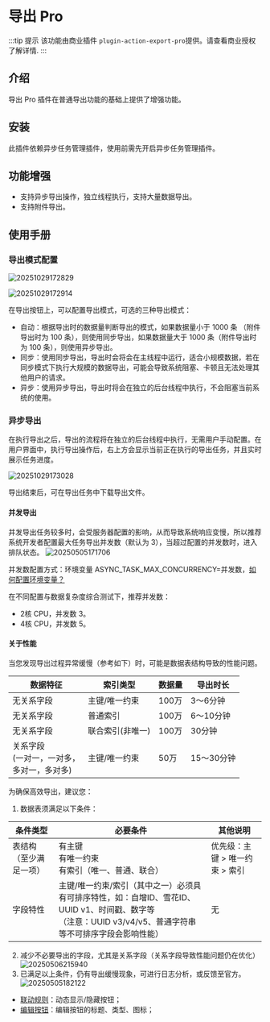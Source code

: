 # 导出 Pro

:::tip 提示
该功能由商业插件 `plugin-action-export-pro`提供。请查看商业授权了解详情.
:::

## 介绍

导出 Pro 插件在普通导出功能的基础上提供了增强功能。

## 安装

此插件依赖异步任务管理插件，使用前需先开启异步任务管理插件。

## 功能增强

- 支持异步导出操作，独立线程执行，支持大量数据导出。
- 支持附件导出。

## 使用手册

### 导出模式配置

![20251029172829](https://static-docs.nocobase.com/20251029172829.png)

![20251029172914](https://static-docs.nocobase.com/20251029172914.png)


在导出按钮上，可以配置导出模式，可选的三种导出模式：

- 自动：根据导出时的数据量判断导出的模式，如果数据量小于 1000 条 （附件导出时为 100 条），则使用同步导出，如果数据量大于 1000 条（附件导出时为 100 条），则使用异步导出。
- 同步：使用同步导出，导出时会将会在主线程中运行，适合小规模数据，若在同步模式下执行大规模的数据导出，可能会导致系统阻塞、卡顿且无法处理其他用户的请求。
- 异步：使用异步导出，导出时将会在独立的后台线程中执行，不会阻塞当前系统的使用。

### 异步导出

在执行导出之后，导出的流程将在独立的后台线程中执行，无需用户手动配置。在用户界面中，执行导出操作后，右上方会显示当前正在执行的导出任务，并且实时展示任务进度。

![20251029173028](https://static-docs.nocobase.com/20251029173028.png)

导出结束后，可在导出任务中下载导出文件。

#### 并发导出
并发导出任务较多时，会受服务器配置的影响，从而导致系统响应变慢，所以推荐系统开发者配置最大任务导出并发数（默认为 3），当超过配置的并发数时，进入排队状态。
![20250505171706](https://static-docs.nocobase.com/20250505171706.png)

并发数配置方式：环境变量 ASYNC_TASK_MAX_CONCURRENCY=并发数，[如何配置环境变量？](../../welcome/getting-started/env)

在不同配置与数据复杂度综合测试下，推荐并发数：
- 2核 CPU，并发数 3。
- 4核 CPU，并发数 5。

#### 关于性能 
当您发现导出过程异常缓慢（参考如下）时，可能是数据表结构导致的性能问题。

| 数据特征 | 索引类型 | 数据量 | 导出时长 |
|---------|---------|--------|---------|
| 无关系字段 | 主键/唯一约束 | 100万 | 3～6分钟 |  
| 无关系字段 | 普通索引 | 100万 | 6～10分钟 | 
| 无关系字段 | 联合索引(非唯一) | 100万 | 30分钟 | 
| 关系字段<br>(一对一，一对多，<br>多对一，多对多) | 主键/唯一约束 | 50万 | 15～30分钟 | 关系字段导致性能降低 |

为确保高效导出，建议您：
1. 数据表须满足以下条件：

| 条件类型 | 必要条件 | 其他说明 |
|---------|------------------------|------|
| 表结构（至少满足一项） | 有主键<br>有唯一约束<br>有索引（唯一、普通、联合） | 优先级：主键 > 唯一约束 > 索引
| 字段特性 | 主键/唯一约束/索引（其中之一）必须具有可排序特性，如：自增ID、雪花ID、UUID v1、时间戳、数字等<br>（注意：UUID v3/v4/v5、普通字符串等不可排序字段会影响性能） | 无 |

2. 减少不必要导出的字段，尤其是关系字段（关系字段导致性能问题仍在优化）
![20250506215940](https://static-docs.nocobase.com/20250506215940.png)
3. 已满足以上条件，仍有导出缓慢现象，可进行日志分析，或反馈至官方。
![20250505182122](https://static-docs.nocobase.com/20250505182122.png)


- [联动规则](/interface-builder/actions/action-settings/linkage-rule)：动态显示/隐藏按钮；
- [编辑按钮](/interface-builder/actions/action-settings/edit-button)：编辑按钮的标题、类型、图标；
